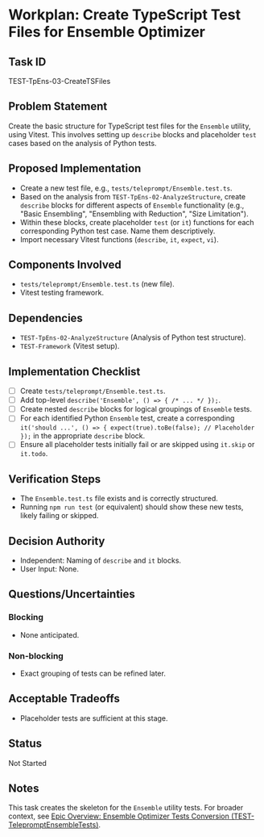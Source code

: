 # Workplan: Create TypeScript Test Files for Ensemble Optimizer

## Task ID
TEST-TpEns-03-CreateTSFiles

## Problem Statement
Create the basic structure for TypeScript test files for the `Ensemble` utility, using Vitest. This involves setting up `describe` blocks and placeholder `test` cases based on the analysis of Python tests.

## Proposed Implementation
- Create a new test file, e.g., `tests/teleprompt/Ensemble.test.ts`.
- Based on the analysis from `TEST-TpEns-02-AnalyzeStructure`, create `describe` blocks for different aspects of `Ensemble` functionality (e.g., "Basic Ensembling", "Ensembling with Reduction", "Size Limitation").
- Within these blocks, create placeholder `test` (or `it`) functions for each corresponding Python test case. Name them descriptively.
- Import necessary Vitest functions (`describe`, `it`, `expect`, `vi`).

## Components Involved
- `tests/teleprompt/Ensemble.test.ts` (new file).
- Vitest testing framework.

## Dependencies
- `TEST-TpEns-02-AnalyzeStructure` (Analysis of Python test structure).
- `TEST-Framework` (Vitest setup).

## Implementation Checklist
- [ ] Create `tests/teleprompt/Ensemble.test.ts`.
- [ ] Add top-level `describe('Ensemble', () => { /* ... */ });`.
- [ ] Create nested `describe` blocks for logical groupings of `Ensemble` tests.
- [ ] For each identified Python `Ensemble` test, create a corresponding `it('should ...', () => { expect(true).toBe(false); // Placeholder });` in the appropriate `describe` block.
- [ ] Ensure all placeholder tests initially fail or are skipped using `it.skip` or `it.todo`.

## Verification Steps
- The `Ensemble.test.ts` file exists and is correctly structured.
- Running `npm run test` (or equivalent) should show these new tests, likely failing or skipped.

## Decision Authority
- Independent: Naming of `describe` and `it` blocks.
- User Input: None.

## Questions/Uncertainties
### Blocking
- None anticipated.
### Non-blocking
- Exact grouping of tests can be refined later.

## Acceptable Tradeoffs
- Placeholder tests are sufficient at this stage.

## Status
Not Started

## Notes
This task creates the skeleton for the `Ensemble` utility tests.
For broader context, see [Epic Overview: Ensemble Optimizer Tests Conversion (TEST-TelepromptEnsembleTests)](../../docs/planning/workplans/TEST-TelepromptEnsembleTests.md).